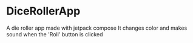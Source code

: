 # DiceRollerApp
A die roller app made with jetpack compose 
It changes color and makes sound when the 'Roll' button is clicked
